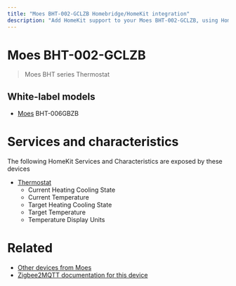 ```yaml
---
title: "Moes BHT-002-GCLZB Homebridge/HomeKit integration"
description: "Add HomeKit support to your Moes BHT-002-GCLZB, using Homebridge, Zigbee2MQTT and homebridge-z2m."
---
```

<!---
This file has been GENERATED using src/docgen/docgen.ts
DO NOT EDIT THIS FILE MANUALLY!
-->
# Moes BHT-002-GCLZB
> Moes BHT series Thermostat


## White-label models
* [Moes](../index.md#moes) BHT-006GBZB

# Services and characteristics
The following HomeKit Services and Characteristics are exposed by
these devices

* [Thermostat](../../climate.md)
  * Current Heating Cooling State
  * Current Temperature
  * Target Heating Cooling State
  * Target Temperature
  * Temperature Display Units


# Related
* [Other devices from Moes](../index.md#moes)
* [Zigbee2MQTT documentation for this device](https://www.zigbee2mqtt.io/devices/BHT-002-GCLZB.html)